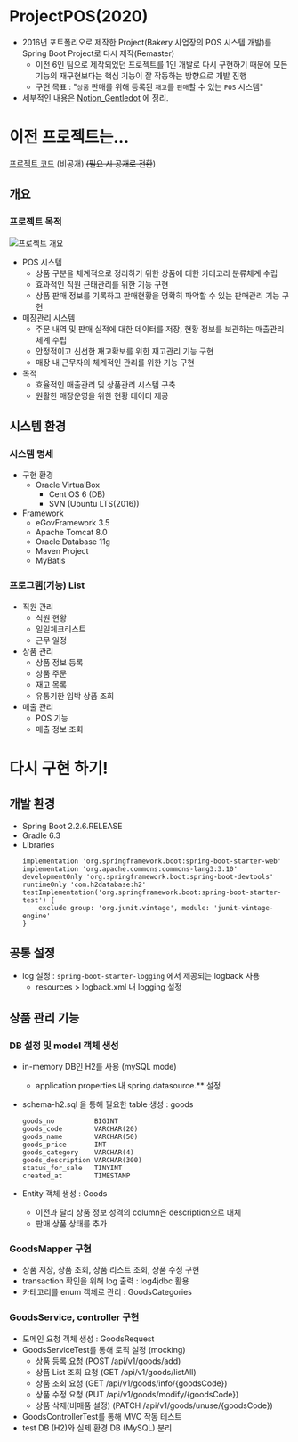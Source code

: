 # ProjectPOS(2020)
- 2016년 포트폴리오로 제작한 Project(Bakery 사업장의 POS 시스템 개발)를 Spring Boot Project로 다시 제작(Remaster)
    - 이전 6인 팀으로 제작되었던 프로젝트를 1인 개발로 다시 구현하기 때문에 모든 기능의 재구현보다는 핵심 기능이 잘 작동하는 방향으로 개발 진행  
    - 구현 목표 : "`상품` 판매를 위해 등록된 `재고`를 `판매`할 수 있는 `POS` 시스템"
- 세부적인 내용은 [Notion_Gentledot](https://www.notion.so/gentledot/ProjectPOS-2020-2c2fde23a4ff4f53826f9c66b51c6540) 에 정리.

# 이전 프로젝트는...
[프로젝트 코드](https://bitbucket.org/gentledot/class601_projects/src/master/) (비공개) ~~(필요 시 공개로 전환~~)
## 개요
### 프로젝트 목적
![프로젝트 개요](https://s3.us-west-2.amazonaws.com/secure.notion-static.com/83291f05-9fe1-488f-a702-7c48bbf8c05b/Untitled.png?X-Amz-Algorithm=AWS4-HMAC-SHA256&X-Amz-Credential=AKIAT73L2G45O3KS52Y5%2F20200503%2Fus-west-2%2Fs3%2Faws4_request&X-Amz-Date=20200503T112203Z&X-Amz-Expires=86400&X-Amz-Signature=fe59957bcad2f44b7e8d3ea27313a27da878f6c9f13c0db483afe6bc65d386f0&X-Amz-SignedHeaders=host&response-content-disposition=filename%20%3D%22Untitled.png%22 "매장관리시스템과 POS 시스템")
- POS 시스템
    - 상품 구분을 체계적으로 정리하기 위한 상품에 대한 카테고리 분류체계 수립
    - 효과적인 직원 근태관리를 위한 기능 구현
    - 상품 판매 정보를 기록하고 판매현황을 명확히 파악할 수 있는 판매관리 기능 구현
- 매장관리 시스템
    - 주문 내역 및 판매 실적에 대한 데이터를 저장,  현황 정보를 보관하는 매출관리 체계 수립
    - 안정적이고 신선한 재고확보를 위한 재고관리 기능 구현
    - 매장 내 근무자의 체계적인 관리를 위한 기능 구현
- 목적
    - 효율적인 매출관리 및 상품관리 시스템 구축
    - 원활한 매장운영을 위한 현황 데이터 제공

## 시스템 환경
### 시스템 명세
- 구현 환경
    - Oracle VirtualBox
        - Cent OS 6 (DB)
        - SVN (Ubuntu LTS(2016))
- Framework
    - eGovFramework 3.5
    - Apache Tomcat 8.0
    - Oracle Database 11g
    - Maven Project
    - MyBatis

### 프로그램(기능) List 
- 직원 관리
    - 직원 현황
    - 일일체크리스트
    - 근무 일정
- 상품 관리
    - 상품 정보 등록
    - 상품 주문
    - 재고 목록
    - 유통기한 임박 상품 조회
- 매출 관리
    - POS 기능
    - 매출 정보 조회

# 다시 구현 하기!
## 개발 환경
- Spring Boot 2.2.6.RELEASE
- Gradle 6.3
- Libraries
    ```
    implementation 'org.springframework.boot:spring-boot-starter-web'
    implementation 'org.apache.commons:commons-lang3:3.10'
    developmentOnly 'org.springframework.boot:spring-boot-devtools'
    runtimeOnly 'com.h2database:h2'
    testImplementation('org.springframework.boot:spring-boot-starter-test') {
        exclude group: 'org.junit.vintage', module: 'junit-vintage-engine'
    }
    ```

## 공통 설정
- log 설정 : `spring-boot-starter-logging` 에서 제공되는 logback 사용
    - resources > logback.xml 내 logging 설정
    
## 상품 관리 기능
### DB 설정 및 model 객체 생성
- in-memory DB인 H2를 사용 (mySQL mode)
    - application.properties 내 spring.datasource.** 설정
    
- schema-h2.sql 을 통해 필요한 table 생성 : goods
    ```
    goods_no          BIGINT
    goods_code        VARCHAR(20) 
    goods_name        VARCHAR(50) 
    goods_price       INT         
    goods_category    VARCHAR(4)  
    goods_description VARCHAR(300)
    status_for_sale   TINYINT
    created_at        TIMESTAMP     
    ```

- Entity 객체 생성 : Goods
    - 이전과 달리 상품 정보 성격의 column은 description으로 대체
    - 판매 상품 상태를 추가

### GoodsMapper 구현
- 상품 저장, 상품 조회, 상품 리스트 조회, 상품 수정 구현
- transaction 확인을 위해 log 출력 : log4jdbc 활용
- 카테고리를 enum 객체로 관리 : GoodsCategories

### GoodsService, controller 구현
- 도메인 요청 객체 생성 : GoodsRequest
- GoodsServiceTest를 통해 로직 설정 (mocking)
    - 상품 등록 요청 (POST /api/v1/goods/add)
    - 상품 List 조회 요청 (GET /api/v1/goods/listAll)
    - 상품 조회 요청 (GET /api/v1/goods/info/{goodsCode})
    - 상품 수정 요청 (PUT /api/v1/goods/modify/{goodsCode})
    - 상품 삭제(비매품 설정) (PATCH /api/v1/goods/unuse/{goodsCode})
- GoodsControllerTest를 통해 MVC 작동 테스트
- test DB (H2)와 실제 환경 DB (MySQL) 분리 